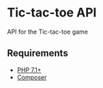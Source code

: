 Tic-tac-toe API
===============
API for the Tic-tac-toe game

Requirements
------------
* [PHP 7.1+](http://php.net)
* [Composer](https://getcomposer.org) 
